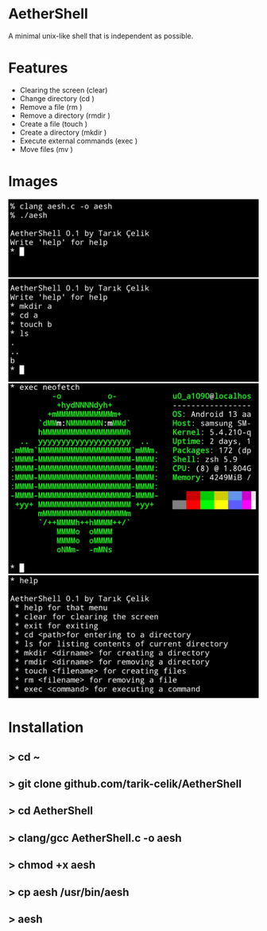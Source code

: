 # AetherShell

A minimal unix-like shell
that is independent as possible.

# Features

* Clearing the screen (clear)
* Change directory (cd <dirname>)
* Remove a file (rm <filename>)
* Remove a directory (rmdir <dirname>)
* Create a file (touch <filename>)
* Create a directory (mkdir <dirname>)
* Execute external commands (exec <name>)
* Move files (mv <file> <location>)

# Images

![alt image](https://github.com/tarik-celik/AetherShell/blob/main/Screenshot_20231219_093735_Termux.jpg)
![alt image](https://github.com/tarik-celik/AetherShell/blob/main/Screenshot_20231219_093750_Termux.jpg)
![alt image](https://github.com/tarik-celik/AetherShell/blob/main/Screenshot_20231219_093757_Termux.jpg)
![alt image](https://github.com/tarik-celik/AetherShell/blob/main/Screenshot_20231219_093809_Termux.jpg)

# Installation

## > cd ~
## > git clone github.com/tarik-celik/AetherShell
## > cd AetherShell
## > clang/gcc AetherShell.c -o aesh
## > chmod +x aesh
## > cp aesh /usr/bin/aesh
## > aesh
